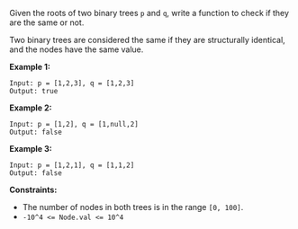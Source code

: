 Given the roots of two binary trees `p` and `q`, write a function to check if they are the same or not.

Two binary trees are considered the same if they are structurally identical, and the nodes have the same value.

**Example 1:**

```
Input: p = [1,2,3], q = [1,2,3]
Output: true
```

**Example 2:**

```
Input: p = [1,2], q = [1,null,2]
Output: false
```

**Example 3:**

```
Input: p = [1,2,1], q = [1,1,2]
Output: false
```

**Constraints:**

- The number of nodes in both trees is in the range `[0, 100]`.
- `-10^4 <= Node.val <= 10^4`
